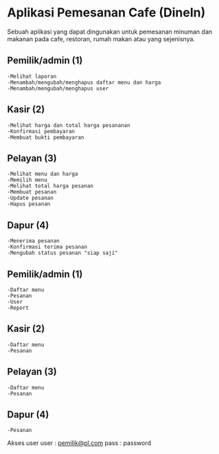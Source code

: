 # Aplikasi Pemesanan Cafe (DineIn)
Sebuah aplikasi yang dapat dingunakan untuk pemesanan minuman dan makanan pada cafe, restoran, rumah makan atau yang sejenisnya.

## Pemilik/admin (1)
	-Melihat laporan
	-Menambah/mengubah/menghapus daftar menu dan harga
	-Menambah/mengubah/menghapus user
## Kasir (2)
	-Melihat harga dan total harga pesananan
	-Konfirmasi pembayaran
	-Membuat bukti pembayaran
## Pelayan (3)
	-Melihat menu dan harga
	-Memilih menu
	-Melihat total harga pesanan
	-Membuat pesanan
	-Update pesanan
	-Hapus pesanan
## Dapur (4)
	-Menerima pesanan
	-Konfirmasi terima pesanan
	-Mengubah status pesanan "siap saji"



## Pemilik/admin (1)
	-Daftar menu
    -Pesanan
	-User
    -Report
## Kasir (2)
    -Daftar menu
	-Pesanan
## Pelayan (3)
	-Daftar menu
	-Pesanan
## Dapur (4)
	-Pesanan


Akses user
user : pemilik@pl.com
pass : password